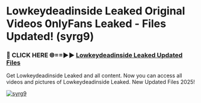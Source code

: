 # Lowkeydeadinside Leaked Original Videos 0nlyFans Leaked - Files Updated! (syrg9)

<h3>🔴 CLICK HERE 🌐==►► <a href="https://tinyurl.com/ehrbuxhb" rel="nofollow">Lowkeydeadinside Leaked Updated Files</a></h3>

Get Lowkeydeadinside Leaked and all content. Now you can access all videos and pictures of Lowkeydeadinside Leaked. New Updated Files 2025!

[![syrg9](https://i.imgur.com/lVYEuWS.gif)](https://tinyurl.com/ehrbuxhb)
